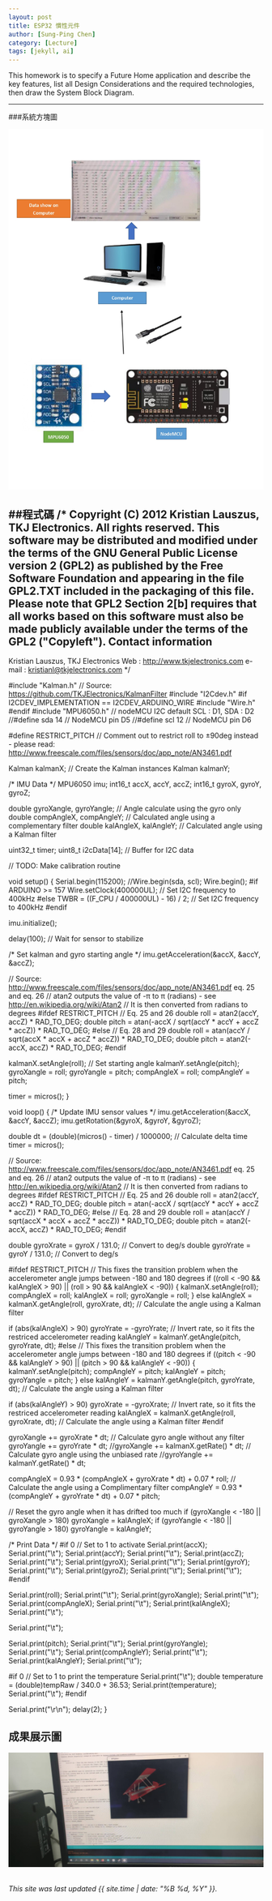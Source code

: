 ```yaml
---
layout: post
title: ESP32 慣性元件
author: [Sung-Ping Chen]
category: [Lecture]
tags: [jekyll, ai]
---
```


This homework is to specify a Future Home application and describe the key features, list all Design Considerations and the required technologies, then draw the System Block Diagram.

---
###系統方塊圖

![](https://github.com/fairpus/MCU-Arduinoproject/blob/main/images/IMU_page-0001.jpg?raw=true)


##程式碼
/* Copyright (C) 2012 Kristian Lauszus, TKJ Electronics. All rights reserved.
 This software may be distributed and modified under the terms of the GNU
 General Public License version 2 (GPL2) as published by the Free Software
 Foundation and appearing in the file GPL2.TXT included in the packaging of
 this file. Please note that GPL2 Section 2[b] requires that all works based
 on this software must also be made publicly available under the terms of
 the GPL2 ("Copyleft").
 Contact information
 -------------------
 Kristian Lauszus, TKJ Electronics
 Web      :  http://www.tkjelectronics.com
 e-mail   :  kristianl@tkjelectronics.com
 */
 
#include "Kalman.h" // Source: https://github.com/TKJElectronics/KalmanFilter
#include "I2Cdev.h" 
#if I2CDEV_IMPLEMENTATION == I2CDEV_ARDUINO_WIRE
    #include "Wire.h"
#endif
#include "MPU6050.h"
// nodeMCU I2C default SCL : D1, SDA : D2
//#define sda 14 // NodeMCU pin D5
//#define scl 12 // NodeMCU pin D6

#define RESTRICT_PITCH // Comment out to restrict roll to ±90deg instead - please read: http://www.freescale.com/files/sensors/doc/app_note/AN3461.pdf

Kalman kalmanX; // Create the Kalman instances
Kalman kalmanY;

/* IMU Data */
MPU6050 imu;
int16_t accX, accY, accZ;
int16_t gyroX, gyroY, gyroZ;

double gyroXangle, gyroYangle; // Angle calculate using the gyro only
double compAngleX, compAngleY; // Calculated angle using a complementary filter
double kalAngleX, kalAngleY; // Calculated angle using a Kalman filter

uint32_t timer;
uint8_t i2cData[14]; // Buffer for I2C data

// TODO: Make calibration routine

void setup() {
  Serial.begin(115200);
  //Wire.begin(sda, scl);
  Wire.begin();
#if ARDUINO >= 157
  Wire.setClock(400000UL); // Set I2C frequency to 400kHz
#else
  TWBR = ((F_CPU / 400000UL) - 16) / 2; // Set I2C frequency to 400kHz
#endif

  imu.initialize();

  delay(100); // Wait for sensor to stabilize

  /* Set kalman and gyro starting angle */
  imu.getAcceleration(&accX, &accY, &accZ);

  // Source: http://www.freescale.com/files/sensors/doc/app_note/AN3461.pdf eq. 25 and eq. 26
  // atan2 outputs the value of -π to π (radians) - see http://en.wikipedia.org/wiki/Atan2
  // It is then converted from radians to degrees
#ifdef RESTRICT_PITCH // Eq. 25 and 26
  double roll  = atan2(accY, accZ) * RAD_TO_DEG;
  double pitch = atan(-accX / sqrt(accY * accY + accZ * accZ)) * RAD_TO_DEG;
#else // Eq. 28 and 29
  double roll  = atan(accY / sqrt(accX * accX + accZ * accZ)) * RAD_TO_DEG;
  double pitch = atan2(-accX, accZ) * RAD_TO_DEG;
#endif

  kalmanX.setAngle(roll); // Set starting angle
  kalmanY.setAngle(pitch);
  gyroXangle = roll;
  gyroYangle = pitch;
  compAngleX = roll;
  compAngleY = pitch;

  timer = micros();
}

void loop() {
  /* Update IMU sensor values */
  imu.getAcceleration(&accX, &accY, &accZ);
  imu.getRotation(&gyroX, &gyroY, &gyroZ);
  
  double dt = (double)(micros() - timer) / 1000000; // Calculate delta time
  timer = micros();

  // Source: http://www.freescale.com/files/sensors/doc/app_note/AN3461.pdf eq. 25 and eq. 26
  // atan2 outputs the value of -π to π (radians) - see http://en.wikipedia.org/wiki/Atan2
  // It is then converted from radians to degrees
#ifdef RESTRICT_PITCH // Eq. 25 and 26
  double roll  = atan2(accY, accZ) * RAD_TO_DEG;
  double pitch = atan(-accX / sqrt(accY * accY + accZ * accZ)) * RAD_TO_DEG;
#else // Eq. 28 and 29
  double roll  = atan(accY / sqrt(accX * accX + accZ * accZ)) * RAD_TO_DEG;
  double pitch = atan2(-accX, accZ) * RAD_TO_DEG;
#endif

  double gyroXrate = gyroX / 131.0; // Convert to deg/s
  double gyroYrate = gyroY / 131.0; // Convert to deg/s

#ifdef RESTRICT_PITCH
  // This fixes the transition problem when the accelerometer angle jumps between -180 and 180 degrees
  if ((roll < -90 && kalAngleX > 90) || (roll > 90 && kalAngleX < -90)) {
    kalmanX.setAngle(roll);
    compAngleX = roll;
    kalAngleX = roll;
    gyroXangle = roll;
  } else
    kalAngleX = kalmanX.getAngle(roll, gyroXrate, dt); // Calculate the angle using a Kalman filter

  if (abs(kalAngleX) > 90)
    gyroYrate = -gyroYrate; // Invert rate, so it fits the restriced accelerometer reading
  kalAngleY = kalmanY.getAngle(pitch, gyroYrate, dt);
#else
  // This fixes the transition problem when the accelerometer angle jumps between -180 and 180 degrees
  if ((pitch < -90 && kalAngleY > 90) || (pitch > 90 && kalAngleY < -90)) {
    kalmanY.setAngle(pitch);
    compAngleY = pitch;
    kalAngleY = pitch;
    gyroYangle = pitch;
  } else
    kalAngleY = kalmanY.getAngle(pitch, gyroYrate, dt); // Calculate the angle using a Kalman filter

  if (abs(kalAngleY) > 90)
    gyroXrate = -gyroXrate; // Invert rate, so it fits the restriced accelerometer reading
  kalAngleX = kalmanX.getAngle(roll, gyroXrate, dt); // Calculate the angle using a Kalman filter
#endif

  gyroXangle += gyroXrate * dt; // Calculate gyro angle without any filter
  gyroYangle += gyroYrate * dt;
  //gyroXangle += kalmanX.getRate() * dt; // Calculate gyro angle using the unbiased rate
  //gyroYangle += kalmanY.getRate() * dt;

  compAngleX = 0.93 * (compAngleX + gyroXrate * dt) + 0.07 * roll; // Calculate the angle using a Complimentary filter
  compAngleY = 0.93 * (compAngleY + gyroYrate * dt) + 0.07 * pitch;

  // Reset the gyro angle when it has drifted too much
  if (gyroXangle < -180 || gyroXangle > 180)
    gyroXangle = kalAngleX;
  if (gyroYangle < -180 || gyroYangle > 180)
    gyroYangle = kalAngleY;

  /* Print Data */
#if 0 // Set to 1 to activate
  Serial.print(accX); Serial.print("\t");
  Serial.print(accY); Serial.print("\t");
  Serial.print(accZ); Serial.print("\t");
  Serial.print(gyroX); Serial.print("\t");
  Serial.print(gyroY); Serial.print("\t");
  Serial.print(gyroZ); Serial.print("\t");
  Serial.print("\t");
#endif

  Serial.print(roll); Serial.print("\t");
  Serial.print(gyroXangle); Serial.print("\t");
  Serial.print(compAngleX); Serial.print("\t");
  Serial.print(kalAngleX); Serial.print("\t");

  Serial.print("\t");

  Serial.print(pitch); Serial.print("\t");
  Serial.print(gyroYangle); Serial.print("\t");
  Serial.print(compAngleY); Serial.print("\t");
  Serial.print(kalAngleY); Serial.print("\t");

#if 0 // Set to 1 to print the temperature
  Serial.print("\t");
  double temperature = (double)tempRaw / 340.0 + 36.53;
  Serial.print(temperature); Serial.print("\t");
#endif

  Serial.print("\r\n");
  delay(2);
}
## 成果展示圖


![](https://github.com/fairpus/MCU-Arduinoproject/blob/main/images/66799.jpg?raw=true)
<br>
<br>


*This site was last updated {{ site.time | date: "%B %d, %Y" }}.*



